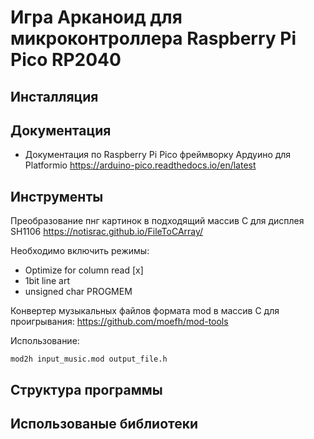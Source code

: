 # Игра Арканоид для микроконтроллера Raspberry Pi Pico RP2040

## Инсталляция

## Документация

* Документация по Raspberry Pi Pico фреймворку Ардуино для Platformio https://arduino-pico.readthedocs.io/en/latest

## Инструменты

Преобразование пнг картинок в подходящий массив C для дисплея SH1106
https://notisrac.github.io/FileToCArray/

Необходимо включить режимы:
* Optimize for column read [x]
* 1bit line art
* unsigned char PROGMEM

Конвертер музыкальных файлов формата mod в массив С для проигрывания: https://github.com/moefh/mod-tools

Использование:

    mod2h input_music.mod output_file.h

## Структура программы

## Использованые библиотеки
